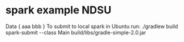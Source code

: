 # spark example NDSU
Data {
aaa
bbb
}
To submit to local spark in Ubuntu run: 
./gradlew build
spark-submit --class Main build/libs/gradle-simple-2.0.jar




